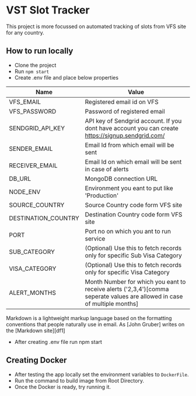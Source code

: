 # VST Slot Tracker
This project is more focussed on automated tracking of slots from VFS site for any country.

## How to run locally

- Clone the project
- Run `npm start`
- Create .env file and place below properties


| Name | Value |
| ------ | ------ |
| VFS_EMAIL | Registered email id on VFS |
| VFS_PASSWORD | Password of registered email |
| SENDGRID_API_KEY | API key of Sendgrid account. If you dont have account you can create https://signup.sendgrid.com/ |
| SENDER_EMAIL | Email Id from which email will be sent |
| RECEIVER_EMAIL | Email Id on which email will be sent in case of alerts |
| DB_URL | MongoDB connection URL  |
| NODE_ENV | Environment you eant to put like 'Production' |
| SOURCE_COUNTRY | Source Country code form VFS site |
| DESTINATION_COUNTRY | Destination Country code form VFS site |
| PORT | Port no on which you ant to run service |
| SUB_CATEGORY | (Optional) Use this to fetch records only for specific Sub Visa Category  |
| VISA_CATEGORY | (Optional) Use this to fetch records only for specific Visa Category |
| ALERT_MONTHS | Month Number for which you eant to receive alerts ('2,3,4')[comma seperate values are allowed in case of multiple months] |


Markdown is a lightweight markup language based on the formatting conventions
that people naturally use in email.
As [John Gruber] writes on the [Markdown site][df1]

- After creating .env file run npm start

## Creating Docker 
- After testing the app locally set the environment variables to `DockerFile`.
- Run the command to build image from Root Directory.
- Once the Docker is ready, try running it.
